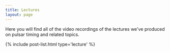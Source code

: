 ```yaml
---
title: Lectures
layout: page
---
```


Here you will find all of the video recordings of the lectures we've produced on pulsar timing and related topics.

{% include post-list.html type='lecture' %}